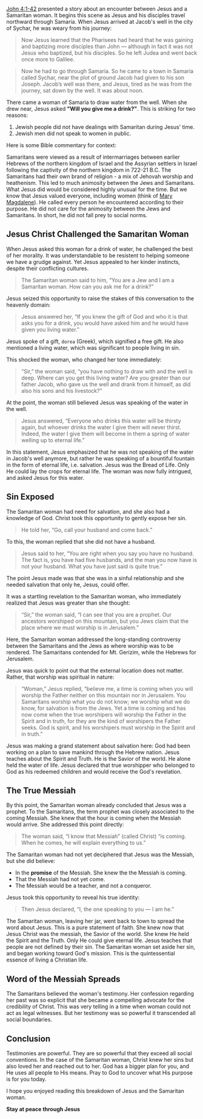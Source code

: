 [John 4:1-42](https://www.biblegateway.com/passage/?search=John+4%3A1-42&version=NIV) presented a story about an encounter between Jesus and a Samaritan woman. It begins this scene as Jesus and his disciples travel northward through Samaria. When Jesus arrived at Jacob's well in the city of Sychar, he was weary from his journey:

> Now Jesus learned that the Pharisees had heard that he was gaining and baptizing more disciples than John — although in fact it was not Jesus who baptized, but his disciples. So he left Judea and went back once more to Galilee.

> Now he had to go through Samaria. So he came to a town in Samaria called Sychar, near the plot of ground Jacob had given to his son Joseph. Jacob’s well was there, and Jesus, tired as he was from the journey, sat down by the well. It was about noon. 

There came a woman of Samaria to draw water from the well. When she drew near, Jesus asked **"Will you give me a drink?"**. This is striking for two reasons:

1. Jewish people did not have dealings with Samaritan during Jesus' time.
2. Jewish men did not speak to women in public. 

Here is some Bible commentary for context: 

Samaritans were viewed as a result of intermarriages between earlier Hebrews of the northern kingdom of Israel and the Assyrian settlers in Israel following the captivity of the northern kingdom in 722-21 B.C. The Samaritans had their own brand of religion - a mix of Jehovah worship and heathenism. This led to much animosity between the Jews and Samaritans. What Jesus did would be considered highly unusual for the time. But we know that Jesus valued everyone, including women (think of [Mary Magdalene](https://www.smithsonianmag.com/history/who-was-mary-magdalene-119565482/)). He called every person he encountered according to their purpose. He did not care for the animosity between the Jews and Samaritans. In short, he did not fall prey to social norms.

## Jesus Christ Challenged the Samaritan Woman

When Jesus asked this woman for a drink of water, he challenged the best of her morality. It was understandable to be resistent to helping someone we have a grudge against. Yet Jesus appealed to her kinder instincts, despite their conflicting cultures. 

> The Samaritan woman said to him, “You are a Jew and I am a Samaritan woman. How can you ask me for a drink?” 

Jesus seized this opportunity to raise the stakes of this conversation to the heavenly domain:

> Jesus answered her, “If you knew the gift of God and who it is that asks you for a drink, you would have asked him and he would have given you living water.”

Jesus spoke of a gift, `dorea` (Greek), which signified a free gift. He also mentioned a living  water, which was significant to people living in sin. 

This shocked the woman, who changed her tone immediately:

> “Sir,” the woman said, “you have nothing to draw with and the well is deep. Where can you get this living water? Are you greater than our father Jacob, who gave us the well and drank from it himself, as did also his sons and his livestock?”

At the point, the woman still believed Jesus was speaking of the water in the well.

> Jesus answered, “Everyone who drinks this water will be thirsty again, but whoever drinks the water I give them will never thirst. Indeed, the water I give them will become in them a spring of water welling up to eternal life.”

In this statement, Jesus emphasized that he was not speaking of the water in Jacob's well anymore, but rather he was speaking of a bountiful fountain in the form of eternal life, i.e. salvation. Jesus was the Bread of Life. Only He could lay the crops for eternal life. The woman was now fully intrigued, and asked Jesus for this water. 

## Sin Exposed

The Samaritan woman had need for salvation, and she also had a knowledge of God. Christ took this opportunity to gently expose her sin.

> He told her, “Go, call your husband and come back.”

To this, the woman replied that she did not have a husband. 

> Jesus said to her, “You are right when you say you have no husband. The fact is, you have had five husbands, and the man you now have is not your husband. What you have just said is quite true.”

The point Jesus made was that she was in a sinful relationship and she needed salvation that only he, Jesus, could offer.  

It was a startling revelation to the Samaritan woman, who immediately realized that Jesus was greater than she thought:

> “Sir,” the woman said, “I can see that you are a prophet. Our ancestors worshiped on this mountain, but you Jews claim that the place where we must worship is in Jerusalem.”

Here, the Samaritan woman addressed the long-standing controversy between the Samaritans and the Jews as where worship was to be rendered. The Samaritans contended for Mt. Gerizim, while the Hebrews for Jerusalem. 

Jesus was quick to point out that the external location does not matter. Rather, that worship was spiritual in nature:

> “Woman,” Jesus replied, “believe me, a time is coming when you will worship the Father neither on this mountain nor in Jerusalem. You Samaritans worship what you do not know; we worship what we do know, for salvation is from the Jews. Yet a time is coming and has now come when the true worshipers will worship the Father in the Spirit and in truth, for they are the kind of worshipers the Father seeks. God is spirit, and his worshipers must worship in the Spirit and in truth.”

Jesus was making a grand statement about salvation here: God had been working on a plan to save mankind through the Hebrew nation. Jesus teaches about the Spirit and Truth. He is the Savior of the world. He alone held the water of life. Jesus declared that true worshipper who belonged to God as his redeemed children and would receive the God's revelation.

## The True Messiah 

By this point, the Samaritan woman already concluded that Jesus was a prophet. To the Samaritans, the term prophet was closely associated to the coming Messiah. She knew that the hour is coming when the Messiah would arrive. She addressed this point directly:

> The woman said, “I know that Messiah” (called Christ) “is coming. When he comes, he will explain everything to us.”

The Samaritan woman had not yet deciphered that Jesus was the Messiah, but she did believe:

- In the **promise** of the Messiah. She knew the the Messiah is coming.
- That the Messiah had not yet come.
- The Messiah would be a teacher, and not a conqueror.

Jesus took this opportunity to reveal his true identity:

> Then Jesus declared, “I, the one speaking to you — I am he.”

The Samaritan woman, leaving her jar, went back to town to spread the word about Jesus. This is a pure statement of faith. She knew now that Jesus Christ was the messiah, the Savior of the world. She knew He held the Spirit and the Truth. Only He could give eternal life. Jesus teaches that people are not defined by their sin. The Samaritan woman set aside her sin, and began working toward God's mission. This is the quintessential essence of living a Christian life. 

## Word of the Messiah Spreads

The Samaritans believed the woman's testimony. Her confession regarding her past was so explicit that she became a compelling advocate for the credibility of Christ. This was very telling in a time when woman could not act as legal witnesses. But her testimony was so powerful it transcended all social boundaries. 

## Conclusion

Testimonies are powerful. They are so powerful that they exceed all social conventions. In the case of the Samaritan woman, Christ knew her sins but also loved her and reached out to her. God has a bigger plan for you, and He uses all people to His means. Pray to God to uncover what His purpose is for you today. 

I hope you enjoyed reading this breakdown of Jesus and the Samaritan woman.

**Stay at peace through Jesus**
